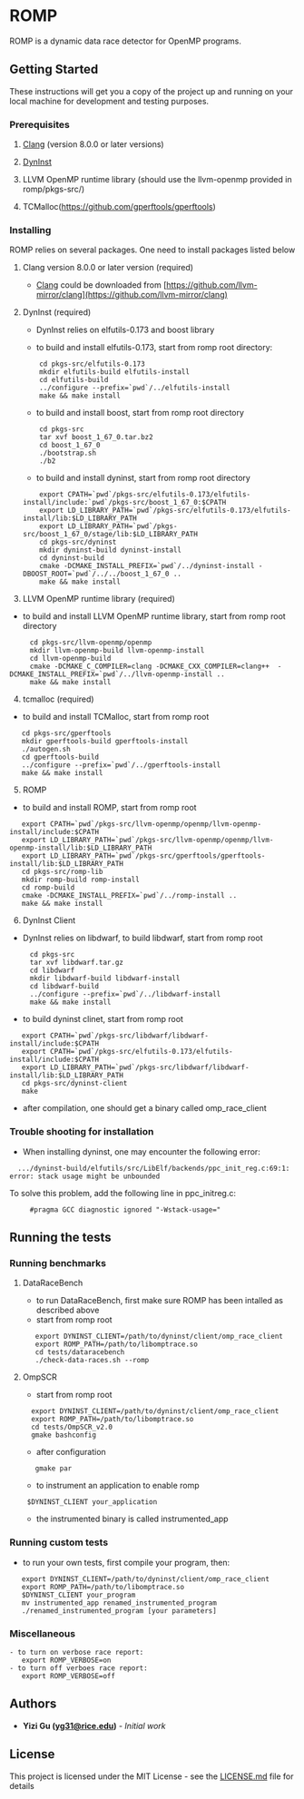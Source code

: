 # ROMP

ROMP is a dynamic data race detector for OpenMP programs. 

## Getting Started

These instructions will get you a copy of the project up and running on your local machine for development and testing purposes. 

### Prerequisites

1. [Clang](https://github.com/llvm-mirror/clang) (version 8.0.0 or later versions)

2. [DynInst](https://github.com/dyninst/dyninst)

3. LLVM OpenMP runtime library (should use the llvm-openmp provided in romp/pkgs-src/)

4. TCMalloc(https://github.com/gperftools/gperftools) 

### Installing

ROMP relies on several packages. One need to install packages listed below

1. Clang version 8.0.0 or later version (required)
   - [Clang](https://github.com/llvm-mirror/clang) could be downloaded from [https://github.com/llvm-mirror/clang](https://github.com/llvm-mirror/clang)

2. DynInst (required)
   - DynInst relies on elfutils-0.173 and boost library 

   - to build and install elfutils-0.173, start from romp root directory: 
    
   ```
       cd pkgs-src/elfutils-0.173
       mkdir elfutils-build elfutils-install
       cd elfutils-build
       ../configure --prefix=`pwd`/../elfutils-install 
       make && make install
   ```
   - to build and install boost, start from romp root directory
   ```    
       cd pkgs-src
       tar xvf boost_1_67_0.tar.bz2
       cd boost_1_67_0
       ./bootstrap.sh
       ./b2  
   ```
   - to build and install dyninst, start from romp root directory 
    
   ```
       export CPATH=`pwd`/pkgs-src/elfutils-0.173/elfutils-install/include:`pwd`/pkgs-src/boost_1_67_0:$CPATH
       export LD_LIBRARY_PATH=`pwd`/pkgs-src/elfutils-0.173/elfutils-install/lib:$LD_LIBRARY_PATH
       export LD_LIBRARY_PATH=`pwd`/pkgs-src/boost_1_67_0/stage/lib:$LD_LIBRARY_PATH
       cd pkgs-src/dyninst
       mkdir dyninst-build dyninst-install
       cd dyninst-build
       cmake -DCMAKE_INSTALL_PREFIX=`pwd`/../dyninst-install -DBOOST_ROOT=`pwd`/../../boost_1_67_0 ..
       make && make install
   ```  

3.  LLVM OpenMP runtime library (required)
  
  - to build and install LLVM OpenMP runtime library, start from romp root directory 
   
  ```
       cd pkgs-src/llvm-openmp/openmp
       mkdir llvm-openmp-build llvm-openmp-install 
       cd llvm-openmp-build
       cmake -DCMAKE_C_COMPILER=clang -DCMAKE_CXX_COMPILER=clang++  -DCMAKE_INSTALL_PREFIX=`pwd`/../llvm-openmp-install ..    
       make && make install
  ```   

4. tcmalloc (required)
  - to build and install TCMalloc, start from romp root 
  ```
     cd pkgs-src/gperftools
     mkdir gperftools-build gperftools-install    
     ./autogen.sh
     cd gperftools-build
     ../configure --prefix=`pwd`/../gperftools-install 
     make && make install
  ``` 

5. ROMP 
  - to build and install ROMP, start from romp root
  ```
     export CPATH=`pwd`/pkgs-src/llvm-openmp/openmp/llvm-openmp-install/include:$CPATH
     export LD_LIBRARY_PATH=`pwd`/pkgs-src/llvm-openmp/openmp/llvm-openmp-install/lib:$LD_LIBRARY_PATH
     export LD_LIBRARY_PATH=`pwd`/pkgs-src/gperftools/gperftools-install/lib:$LD_LIBRARY_PATH
     cd pkgs-src/romp-lib
     mkdir romp-build romp-install
     cd romp-build
     cmake -DCMAKE_INSTALL_PREFIX=`pwd`/../romp-install ..
     make && make install
  ```
6. DynInst Client 
  - DynInst relies on libdwarf, to build libdwarf, start from romp root
  ```
       cd pkgs-src
       tar xvf libdwarf.tar.gz
       cd libdwarf
       mkdir libdwarf-build libdwarf-install
       cd libdwarf-build
       ../configure --prefix=`pwd`/../libdwarf-install
       make && make install
  ``` 

  - to build dyninst clinet, start from romp root
  ```
     export CPATH=`pwd`/pkgs-src/libdwarf/libdwarf-install/include:$CPATH
     export CPATH=`pwd`/pkgs-src/elfutils-0.173/elfutils-install/include:$CPATH
     export LD_LIBRARY_PATH=`pwd`/pkgs-src/libdwarf/libdwarf-install/lib:$LD_LIBRARY_PATH
     cd pkgs-src/dyninst-client
     make 
  ```
  - after compilation, one should get a binary called omp_race_client

### Trouble shooting for installation
   - When installing dyninst, one may encounter the following error:
   ```
     .../dyninst-build/elfutils/src/LibElf/backends/ppc_init_reg.c:69:1: error: stack usage might be unbounded
   ```
   To solve this problem, add the following line in ppc_initreg.c: 
   ```
        #pragma GCC diagnostic ignored "-Wstack-usage="
   ```
## Running the tests

### Running benchmarks
1. DataRaceBench
   - to run DataRaceBench, first make sure ROMP has been intalled as described above
   - start from romp root
   ```
      export DYNINST_CLIENT=/path/to/dyninst/client/omp_race_client
      export ROMP_PATH=/path/to/libomptrace.so
      cd tests/dataracebench
      ./check-data-races.sh --romp
   ```

2. OmpSCR   
    - start from romp root 
    ```
      export DYNINST_CLIENT=/path/to/dyninst/client/omp_race_client
      export ROMP_PATH=/path/to/libomptrace.so
      cd tests/OmpSCR_v2.0 
      gmake bashconfig
    ```
     - after configuration  
    ```
       gmake par     
    ```
     - to instrument an application to enable romp 
    ```
     $DYNINST_CLIENT your_application  
    ``` 
     - the instrumented binary is called instrumented_app

### Running custom tests 
   - to run your own tests, first compile your program, then: 
   ```
      export DYNINST_CLIENT=/path/to/dyninst/client/omp_race_client
      export ROMP_PATH=/path/to/libomptrace.so
      $DYNINST_CLIENT your_program
      mv instrumented_app renamed_instrumented_program
      ./renamed_instrumented_program [your parameters]
   ``` 

### Miscellaneous
    - to turn on verbose race report: 
       export ROMP_VERBOSE=on 
    - to turn off verboes race report:
       export ROMP_VERBOSE=off 


## Authors

* **Yizi Gu (yg31@rice.edu)** - *Initial work* 

## License

This project is licensed under the MIT License - see the [LICENSE.md](LICENSE.md) file for details
